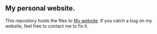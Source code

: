 ## My personal website.

This repository hosts the files to [My website](https://mikxingu.github.io).
If you catch a bug on my website, feel free to contact me to fix it.